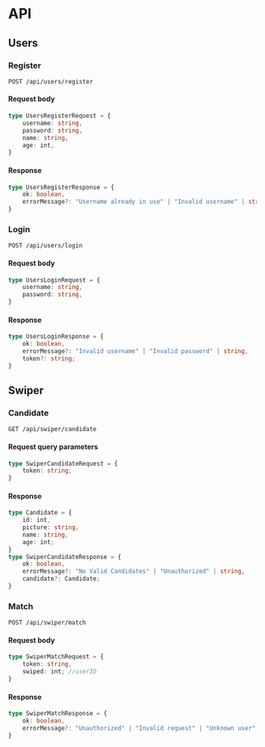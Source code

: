 # API
## Users
### Register
```
POST /api/users/register
```
#### Request body
```typescript
type UsersRegisterRequest = {
    username: string,
    password: string,
    name: string,
    age: int,
}
```

#### Response
```typescript
type UsersRegisterResponse = {
    ok: boolean,
    errorMessage?: "Username already in use" | "Invalid username" | string,
}
```

### Login
```
POST /api/users/login
```
#### Request body
```typescript
type UsersLoginRequest = {
    username: string,
    password: string,
}
```

#### Response
```typescript
type UsersLoginResponse = {
    ok: boolean,
    errorMessage?: "Invalid username" | "Invalid password" | string,
    token?: string;
}
```

## Swiper
### Candidate
```
GET /api/swiper/candidate
```
#### Request query parameters
```typescript
type SwiperCandidateRequest = {
    token: string;
}
```
#### Response
```typescript
type Candidate = {
    id: int,
    picture: string,
    name: string,
    age: int;
}
type SwiperCandidateResponse = {
    ok: boolean,
    errorMessage?: "No Valid Candidates" | "Unauthorized" | string,
    candidate?: Candidate;
}
```
### Match
```
POST /api/swiper/match
```
#### Request body
```typescript
type SwiperMatchRequest = {
    token: string,
    swiped: int; //userID
}
```

#### Response
```typescript
type SwiperMatchResponse = {
    ok: boolean,
    errorMessage?: "Unauthorized" | "Invalid request" | "Unknown user" | string,
}
```
